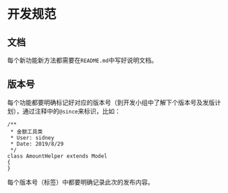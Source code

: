 # 开发规范
## 文档
每个新功能新方法都需要在`README.md`中写好说明文档。

## 版本号
每个功能都要明确标记好对应的版本号（到开发小组中了解下个版本号及发版计划），通过注释中的`@since`来标识，比如：
```
/**
 * 金额工具类
 * User: sidney
 * Date: 2019/8/29
 */
class AmountHelper extends Model
{
}
```

每个版本号（标签）中都要明确记录此次的发布内容。

